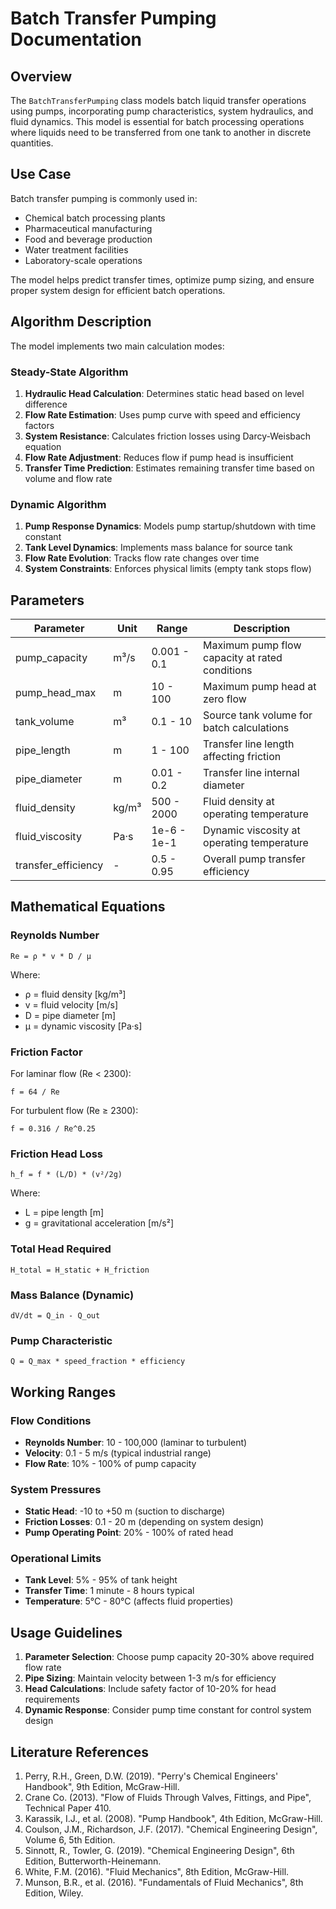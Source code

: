# Batch Transfer Pumping Documentation

## Overview

The `BatchTransferPumping` class models batch liquid transfer operations using pumps, incorporating pump characteristics, system hydraulics, and fluid dynamics. This model is essential for batch processing operations where liquids need to be transferred from one tank to another in discrete quantities.

## Use Case

Batch transfer pumping is commonly used in:
- Chemical batch processing plants
- Pharmaceutical manufacturing
- Food and beverage production
- Water treatment facilities
- Laboratory-scale operations

The model helps predict transfer times, optimize pump sizing, and ensure proper system design for efficient batch operations.

## Algorithm Description

The model implements two main calculation modes:

### Steady-State Algorithm
1. **Hydraulic Head Calculation**: Determines static head based on level difference
2. **Flow Rate Estimation**: Uses pump curve with speed and efficiency factors
3. **System Resistance**: Calculates friction losses using Darcy-Weisbach equation
4. **Flow Rate Adjustment**: Reduces flow if pump head is insufficient
5. **Transfer Time Prediction**: Estimates remaining transfer time based on volume and flow rate

### Dynamic Algorithm
1. **Pump Response Dynamics**: Models pump startup/shutdown with time constant
2. **Tank Level Dynamics**: Implements mass balance for source tank
3. **Flow Rate Evolution**: Tracks flow rate changes over time
4. **System Constraints**: Enforces physical limits (empty tank stops flow)

## Parameters

| Parameter | Unit | Range | Description |
|-----------|------|-------|-------------|
| pump_capacity | m³/s | 0.001 - 0.1 | Maximum pump flow capacity at rated conditions |
| pump_head_max | m | 10 - 100 | Maximum pump head at zero flow |
| tank_volume | m³ | 0.1 - 10 | Source tank volume for batch calculations |
| pipe_length | m | 1 - 100 | Transfer line length affecting friction |
| pipe_diameter | m | 0.01 - 0.2 | Transfer line internal diameter |
| fluid_density | kg/m³ | 500 - 2000 | Fluid density at operating temperature |
| fluid_viscosity | Pa·s | 1e-6 - 1e-1 | Dynamic viscosity at operating temperature |
| transfer_efficiency | - | 0.5 - 0.95 | Overall pump transfer efficiency |

## Mathematical Equations

### Reynolds Number
```
Re = ρ * v * D / μ
```
Where:
- ρ = fluid density [kg/m³]
- v = fluid velocity [m/s]
- D = pipe diameter [m]
- μ = dynamic viscosity [Pa·s]

### Friction Factor
For laminar flow (Re < 2300):
```
f = 64 / Re
```

For turbulent flow (Re ≥ 2300):
```
f = 0.316 / Re^0.25
```

### Friction Head Loss
```
h_f = f * (L/D) * (v²/2g)
```
Where:
- L = pipe length [m]
- g = gravitational acceleration [m/s²]

### Total Head Required
```
H_total = H_static + H_friction
```

### Mass Balance (Dynamic)
```
dV/dt = Q_in - Q_out
```

### Pump Characteristic
```
Q = Q_max * speed_fraction * efficiency
```

## Working Ranges

### Flow Conditions
- **Reynolds Number**: 10 - 100,000 (laminar to turbulent)
- **Velocity**: 0.1 - 5 m/s (typical industrial range)
- **Flow Rate**: 10% - 100% of pump capacity

### System Pressures
- **Static Head**: -10 to +50 m (suction to discharge)
- **Friction Losses**: 0.1 - 20 m (depending on system design)
- **Pump Operating Point**: 20% - 100% of rated head

### Operational Limits
- **Tank Level**: 5% - 95% of tank height
- **Transfer Time**: 1 minute - 8 hours typical
- **Temperature**: 5°C - 80°C (affects fluid properties)

## Usage Guidelines

1. **Parameter Selection**: Choose pump capacity 20-30% above required flow rate
2. **Pipe Sizing**: Maintain velocity between 1-3 m/s for efficiency
3. **Head Calculations**: Include safety factor of 10-20% for head requirements
4. **Dynamic Response**: Consider pump time constant for control system design

## Literature References

1. Perry, R.H., Green, D.W. (2019). "Perry's Chemical Engineers' Handbook", 9th Edition, McGraw-Hill.
2. Crane Co. (2013). "Flow of Fluids Through Valves, Fittings, and Pipe", Technical Paper 410.
3. Karassik, I.J., et al. (2008). "Pump Handbook", 4th Edition, McGraw-Hill.
4. Coulson, J.M., Richardson, J.F. (2017). "Chemical Engineering Design", Volume 6, 5th Edition.
5. Sinnott, R., Towler, G. (2019). "Chemical Engineering Design", 6th Edition, Butterworth-Heinemann.
6. White, F.M. (2016). "Fluid Mechanics", 8th Edition, McGraw-Hill.
7. Munson, B.R., et al. (2016). "Fundamentals of Fluid Mechanics", 8th Edition, Wiley.
